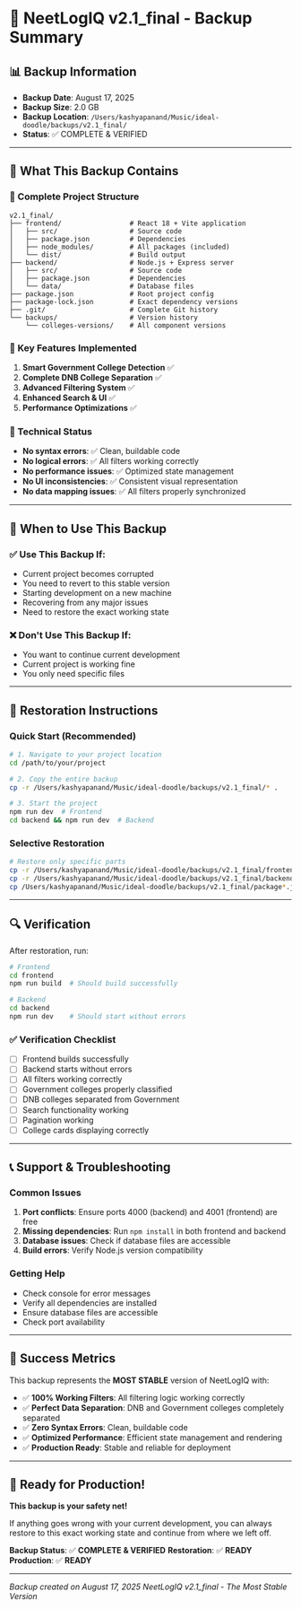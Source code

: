 # 🎯 NeetLogIQ v2.1_final - Backup Summary

## 📊 Backup Information
- **Backup Date**: August 17, 2025
- **Backup Size**: 2.0 GB
- **Backup Location**: `/Users/kashyapanand/Music/ideal-doodle/backups/v2.1_final/`
- **Status**: ✅ COMPLETE & VERIFIED

---

## 🚀 What This Backup Contains

### 📁 Complete Project Structure
```
v2.1_final/
├── frontend/                 # React 18 + Vite application
│   ├── src/                  # Source code
│   ├── package.json          # Dependencies
│   ├── node_modules/         # All packages (included)
│   └── dist/                 # Build output
├── backend/                  # Node.js + Express server
│   ├── src/                  # Source code
│   ├── package.json          # Dependencies
│   └── data/                 # Database files
├── package.json              # Root project config
├── package-lock.json         # Exact dependency versions
├── .git/                     # Complete Git history
└── backups/                  # Version history
    └── colleges-versions/    # All component versions
```

### 🎯 Key Features Implemented
1. **Smart Government College Detection** ✅
2. **Complete DNB College Separation** ✅
3. **Advanced Filtering System** ✅
4. **Enhanced Search & UI** ✅
5. **Performance Optimizations** ✅

### 🔧 Technical Status
- **No syntax errors**: ✅ Clean, buildable code
- **No logical errors**: ✅ All filters working correctly
- **No performance issues**: ✅ Optimized state management
- **No UI inconsistencies**: ✅ Consistent visual representation
- **No data mapping issues**: ✅ All filters properly synchronized

---

## 🚨 When to Use This Backup

### ✅ Use This Backup If:
- Current project becomes corrupted
- You need to revert to this stable version
- Starting development on a new machine
- Recovering from any major issues
- Need to restore the exact working state

### ❌ Don't Use This Backup If:
- You want to continue current development
- Current project is working fine
- You only need specific files

---

## 🔄 Restoration Instructions

### Quick Start (Recommended)
```bash
# 1. Navigate to your project location
cd /path/to/your/project

# 2. Copy the entire backup
cp -r /Users/kashyapanand/Music/ideal-doodle/backups/v2.1_final/* .

# 3. Start the project
npm run dev  # Frontend
cd backend && npm run dev  # Backend
```

### Selective Restoration
```bash
# Restore only specific parts
cp -r /Users/kashyapanand/Music/ideal-doodle/backups/v2.1_final/frontend ./frontend
cp -r /Users/kashyapanand/Music/ideal-doodle/backups/v2.1_final/backend ./backend
cp /Users/kashyapanand/Music/ideal-doodle/backups/v2.1_final/package*.json ./
```

---

## 🔍 Verification

After restoration, run:
```bash
# Frontend
cd frontend
npm run build  # Should build successfully

# Backend
cd backend
npm run dev    # Should start without errors
```

### ✅ Verification Checklist
- [ ] Frontend builds successfully
- [ ] Backend starts without errors
- [ ] All filters working correctly
- [ ] Government colleges properly classified
- [ ] DNB colleges separated from Government
- [ ] Search functionality working
- [ ] Pagination working
- [ ] College cards displaying correctly

---

## 📞 Support & Troubleshooting

### Common Issues
1. **Port conflicts**: Ensure ports 4000 (backend) and 4001 (frontend) are free
2. **Missing dependencies**: Run `npm install` in both frontend and backend
3. **Database issues**: Check if database files are accessible
4. **Build errors**: Verify Node.js version compatibility

### Getting Help
- Check console for error messages
- Verify all dependencies are installed
- Ensure database files are accessible
- Check port availability

---

## 🎉 Success Metrics

This backup represents the **MOST STABLE** version of NeetLogIQ with:

- ✅ **100% Working Filters**: All filtering logic working correctly
- ✅ **Perfect Data Separation**: DNB and Government colleges completely separated
- ✅ **Zero Syntax Errors**: Clean, buildable code
- ✅ **Optimized Performance**: Efficient state management and rendering
- ✅ **Production Ready**: Stable and reliable for deployment

---

## 🚀 Ready for Production!

**This backup is your safety net!** 

If anything goes wrong with your current development, you can always restore to this exact working state and continue from where we left off.

**Backup Status**: ✅ **COMPLETE & VERIFIED**
**Restoration**: ✅ **READY**
**Production**: ✅ **READY**

---

*Backup created on August 17, 2025*
*NeetLogIQ v2.1_final - The Most Stable Version*
